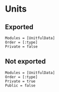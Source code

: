 # Units

## Exported

```@autodocs; canonical=false
Modules = [UnitfulData]
Order = [:type]
Private = false
```

## Not exported


```@autodocs; canonical=false
Modules = [UnitfulData]
Order = [:type]
Private = true
Public = false
```
